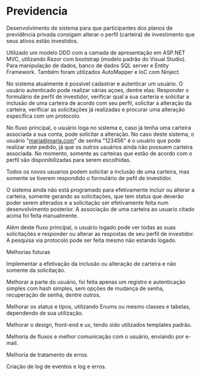 # Previdencia
Desenvolvimento de sistema para que participantes dos planos de previdência privada consigam alterar o perfil (carteira) de investimento que seus ativos estão investidos.

Utilizado um modelo DDD com a camada de apresentação em ASP.NET MVC, utilizando Razor com bootstrap (modelo padrão do Visual Studio). Para manipulação de dados, banco de dados SQL server e Entity Framework. Também foram utilizados AutoMapper e IoC com Ninject.

No sistema atualmente é possível cadastrar e autenticar um usuário. O usuário autenticado pode realizar várias açoes, dentre elas: Responder o formulário de perfil de investidor, verificar qual a sua carteria e solicitar a inclusão de uma carteira de acordo com seu perfil, solicitar a alteração da carteira, verificar as solicitações já realizadas e procurar uma alteração específica com um protocolo.

No fluxo principal, o usuário loga no sistema e, caso já tenha uma carteira associada a sua conta, pode solicitar a alteração.
No caso deste sistema, o usuário "maria@maria.com" de senha "123456" é o usuário que pode realizar este pedido, já que os outros usuários ainda não possuem carteira associada. No momento, somente as carteiras que estão de acordo com o perfil são disponibilizadas para serem escolhidas.

Todos os novos usuarios podem solicitar a inclusão de uma carteira, mas somente se tiverem respondido o formulário de pefil de investidor.

O sistema ainda não está programado para efetivamente incluir ou alterar a carteira, somente gerando as solicitações, que tem status que deverão poder serem alterados e a solicitação ser efetivamente feita num desenvolvimento posterior. A associação de uma carteira ao usuario citado acima foi feita manualmente.

Além deste fluxo principal, o usuário logado pode ver todas as suas solicitações e responder ou alterar as respostas de seu perfil de investidor. A pesquisa via protocolo pode ser feita mesmo não estando logado.

Melhorias futuras

Implementar a efetivação da inclusão ou alteração de carteira e não somente da solicitação.

Melhorar a parte do usuário, foi feita apenas um registro e autenticação simples com hash simples, sem opções de mudança de senha, recuperação de senha, dentre outros.

Melhorar os status e tipos, utilizando Enums ou mesmo classes e tabelas, dependendo de sua utilização.

Melhorar o design, front-end e ux, tendo sido utilizados templates padrão.

Melhoria de fluxos e melhor comunicação com o usuário, enviando por e-mail.

Melhoria de tratamento de erros.

Criação de log de eventos e log e erros.
